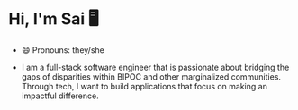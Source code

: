 # Hi, I'm Sai  	:desktop_computer:
- 😄 Pronouns: they/she

- I am a full-stack software engineer that is passionate about bridging the gaps of disparities within BIPOC and other marginalized communities. Through tech, I want to build applications that focus on making an impactful difference.


<!--
**sainaadira/sainaadira** is a ✨ _special_ ✨ repository because its `README.md` (this file) appears on your GitHub profile.




